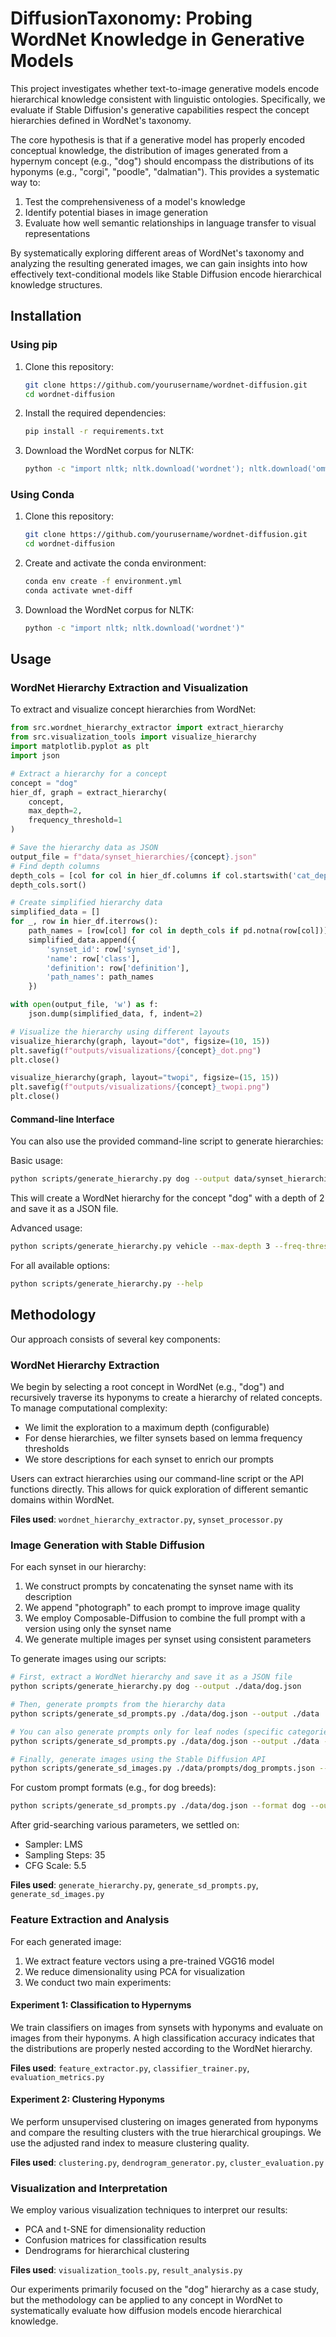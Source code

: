 # DiffusionTaxonomy: Probing WordNet Knowledge in Generative Models

This project investigates whether text-to-image generative models encode hierarchical knowledge consistent with linguistic ontologies. Specifically, we evaluate if Stable Diffusion's generative capabilities respect the concept hierarchies defined in WordNet's taxonomy.

The core hypothesis is that if a generative model has properly encoded conceptual knowledge, the distribution of images generated from a hypernym concept (e.g., "dog") should encompass the distributions of its hyponyms (e.g., "corgi", "poodle", "dalmatian"). This provides a systematic way to:

1. Test the comprehensiveness of a model's knowledge
2. Identify potential biases in image generation
3. Evaluate how well semantic relationships in language transfer to visual representations

By systematically exploring different areas of WordNet's taxonomy and analyzing the resulting generated images, we can gain insights into how effectively text-conditional models like Stable Diffusion encode hierarchical knowledge structures.

## Installation

### Using pip

1. Clone this repository:
   ```bash
   git clone https://github.com/yourusername/wordnet-diffusion.git
   cd wordnet-diffusion
   ```

2. Install the required dependencies:
   ```bash
   pip install -r requirements.txt
   ```

3. Download the WordNet corpus for NLTK:
   ```bash
   python -c "import nltk; nltk.download('wordnet'); nltk.download('omw-1.4')"
   ```

### Using Conda

1. Clone this repository:
   ```bash
   git clone https://github.com/yourusername/wordnet-diffusion.git
   cd wordnet-diffusion
   ```

2. Create and activate the conda environment:
   ```bash
   conda env create -f environment.yml
   conda activate wnet-diff
   ```

3. Download the WordNet corpus for NLTK:
   ```bash
   python -c "import nltk; nltk.download('wordnet')"
   ```

## Usage

### WordNet Hierarchy Extraction and Visualization

To extract and visualize concept hierarchies from WordNet:

```python
from src.wordnet_hierarchy_extractor import extract_hierarchy
from src.visualization_tools import visualize_hierarchy
import matplotlib.pyplot as plt
import json

# Extract a hierarchy for a concept
concept = "dog"
hier_df, graph = extract_hierarchy(
    concept,
    max_depth=2,
    frequency_threshold=1
)

# Save the hierarchy data as JSON
output_file = f"data/synset_hierarchies/{concept}.json"
# Find depth columns
depth_cols = [col for col in hier_df.columns if col.startswith('cat_depth_')]
depth_cols.sort()

# Create simplified hierarchy data
simplified_data = []
for _, row in hier_df.iterrows():
    path_names = [row[col] for col in depth_cols if pd.notna(row[col])]
    simplified_data.append({
        'synset_id': row['synset_id'],
        'name': row['class'],
        'definition': row['definition'],
        'path_names': path_names
    })

with open(output_file, 'w') as f:
    json.dump(simplified_data, f, indent=2)

# Visualize the hierarchy using different layouts
visualize_hierarchy(graph, layout="dot", figsize=(10, 15))
plt.savefig(f"outputs/visualizations/{concept}_dot.png")
plt.close()

visualize_hierarchy(graph, layout="twopi", figsize=(15, 15))
plt.savefig(f"outputs/visualizations/{concept}_twopi.png")
plt.close()
```

#### Command-line Interface

You can also use the provided command-line script to generate hierarchies:

Basic usage:

```bash
python scripts/generate_hierarchy.py dog --output data/synset_hierarchies/dog.json
```

This will create a WordNet hierarchy for the concept "dog" with a depth of 2 and save it as a JSON file.

Advanced usage:

```bash
python scripts/generate_hierarchy.py vehicle --max-depth 3 --freq-threshold 5 --output data/custom/vehicle.json --visualize --vis-dir data/visualizations --layouts dot twopi
```

For all available options:

```bash
python scripts/generate_hierarchy.py --help
```

## Methodology

Our approach consists of several key components:

### WordNet Hierarchy Extraction

We begin by selecting a root concept in WordNet (e.g., "dog") and recursively traverse its hyponyms to create a hierarchy of related concepts. To manage computational complexity:

- We limit the exploration to a maximum depth (configurable)
- For dense hierarchies, we filter synsets based on lemma frequency thresholds
- We store descriptions for each synset to enrich our prompts

Users can extract hierarchies using our command-line script or the API functions directly. This allows for quick exploration of different semantic domains within WordNet.

**Files used**: `wordnet_hierarchy_extractor.py`, `synset_processor.py`

### Image Generation with Stable Diffusion

For each synset in our hierarchy:

1. We construct prompts by concatenating the synset name with its description
2. We append "photograph" to each prompt to improve image quality
3. We employ Composable-Diffusion to combine the full prompt with a version using only the synset name
4. We generate multiple images per synset using consistent parameters

To generate images using our scripts:

```bash
# First, extract a WordNet hierarchy and save it as a JSON file
python scripts/generate_hierarchy.py dog --output ./data/dog.json

# Then, generate prompts from the hierarchy data
python scripts/generate_sd_prompts.py ./data/dog.json --output ./data

# You can also generate prompts only for leaf nodes (specific categories)
python scripts/generate_sd_prompts.py ./data/dog.json --output ./data --leaves-only

# Finally, generate images using the Stable Diffusion API
python scripts/generate_sd_images.py ./data/prompts/dog_prompts.json --output ./data/images
```

For custom prompt formats (e.g., for dog breeds):

```bash
python scripts/generate_sd_prompts.py ./data/dog.json --format dog --output ./data
```

After grid-searching various parameters, we settled on:
- Sampler: LMS
- Sampling Steps: 35
- CFG Scale: 5.5

**Files used**: `generate_hierarchy.py`, `generate_sd_prompts.py`, `generate_sd_images.py`

### Feature Extraction and Analysis

For each generated image:

1. We extract feature vectors using a pre-trained VGG16 model
2. We reduce dimensionality using PCA for visualization
3. We conduct two main experiments:

#### Experiment 1: Classification to Hypernyms
We train classifiers on images from synsets with hyponyms and evaluate on images from their hyponyms. A high classification accuracy indicates that the distributions are properly nested according to the WordNet hierarchy.

**Files used**: `feature_extractor.py`, `classifier_trainer.py`, `evaluation_metrics.py`

#### Experiment 2: Clustering Hyponyms
We perform unsupervised clustering on images generated from hyponyms and compare the resulting clusters with the true hierarchical groupings. We use the adjusted rand index to measure clustering quality.

**Files used**: `clustering.py`, `dendrogram_generator.py`, `cluster_evaluation.py`

### Visualization and Interpretation

We employ various visualization techniques to interpret our results:
- PCA and t-SNE for dimensionality reduction
- Confusion matrices for classification results
- Dendrograms for hierarchical clustering

**Files used**: `visualization_tools.py`, `result_analysis.py`

Our experiments primarily focused on the "dog" hierarchy as a case study, but the methodology can be applied to any concept in WordNet to systematically evaluate how diffusion models encode hierarchical knowledge.
